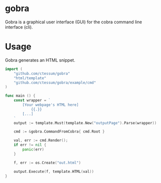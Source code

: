 # gobra
Gobra is a graphical user interface (GUI) for the cobra command line interface (cli).

# Usage

Gobra generates an HTML snippet.

```go
import (
	"github.com/ctessum/gobra"
	"html/template"
	"github.com/ctessum/gobra/example/cmd"
)

func main () {
	const wrapper = `
		[Your webpage's HTML here]
			{{.}}
		[...]
	`
	output := template.Must(template.New("outputPage").Parse(wrapper))

	cmd := &gobra.CommandFromCobra{ cmd.Root }

	val, err := cmd.Render();
	if err != nil {
		panic(err)
	}

	f, err := os.Create("out.html")

	output.Execute(f, template.HTML(val))
}

```